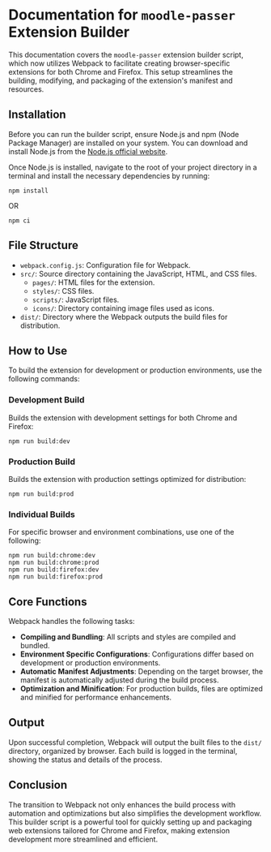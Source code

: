 # Documentation for `moodle-passer` Extension Builder

This documentation covers the `moodle-passer` extension builder script, which now utilizes Webpack to facilitate creating browser-specific extensions for both Chrome and Firefox. This setup streamlines the building, modifying, and packaging of the extension's manifest and resources.

## Installation

Before you can run the builder script, ensure Node.js and npm (Node Package Manager) are installed on your system. You can download and install Node.js from the [Node.js official website](https://nodejs.org/).

Once Node.js is installed, navigate to the root of your project directory in a terminal and install the necessary dependencies by running:

```shell
npm install
```

OR

```shell
npm ci
```

## File Structure

- `webpack.config.js`: Configuration file for Webpack.
- `src/`: Source directory containing the JavaScript, HTML, and CSS files.
  - `pages/`: HTML files for the extension.
  - `styles/`: CSS files.
  - `scripts/`: JavaScript files.
  - `icons/`: Directory containing image files used as icons.
- `dist/`: Directory where the Webpack outputs the build files for distribution.

## How to Use

To build the extension for development or production environments, use the following commands:

### Development Build

Builds the extension with development settings for both Chrome and Firefox:

```shell
npm run build:dev
```

### Production Build

Builds the extension with production settings optimized for distribution:

```shell
npm run build:prod
```

### Individual Builds

For specific browser and environment combinations, use one of the following:

```shell
npm run build:chrome:dev
npm run build:chrome:prod
npm run build:firefox:dev
npm run build:firefox:prod
```

## Core Functions

Webpack handles the following tasks:
- **Compiling and Bundling**: All scripts and styles are compiled and bundled.
- **Environment Specific Configurations**: Configurations differ based on development or production environments.
- **Automatic Manifest Adjustments**: Depending on the target browser, the manifest is automatically adjusted during the build process.
- **Optimization and Minification**: For production builds, files are optimized and minified for performance enhancements.

## Output

Upon successful completion, Webpack will output the built files to the `dist/` directory, organized by browser. Each build is logged in the terminal, showing the status and details of the process.

## Conclusion

The transition to Webpack not only enhances the build process with automation and optimizations but also simplifies the development workflow. This builder script is a powerful tool for quickly setting up and packaging web extensions tailored for Chrome and Firefox, making extension development more streamlined and efficient.

